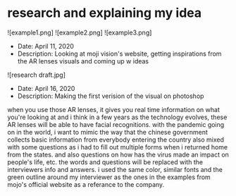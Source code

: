 # research and explaining my idea

![example1.png]
![example2.png]
![example3.png]


- Date: April 11, 2020
- Description: Looking at moji vision's website, getting inspirations from the AR lenses visuals and coming up w ideas

![research draft.jpg]

- Date: April 16, 2020
- Description: Making the first verision of the visual on photoshop

when you use those AR lenses, it gives you real time information on what you're looking at and i think in a few years as the technology evolves, these AR lenses will be able to have facial recognitions. with the pandemic going on in the world, i want to mimic the way that the chinese government collects basic information from everybody entering the country also mixed with some questions as i had to fill out multiple forms when i returned home from the states. and also questions on how has the virus made an impact on people's life, etc. the words and questions will be replaced with the interviewers info and answers. i used the same color, similar fonts and the green outline around my interviewer as the ones in the examples from mojo's official website as a referance to the company. 

